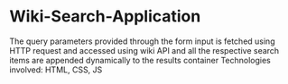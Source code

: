 # Wiki-Search-Application
The query parameters provided through the form input is fetched using HTTP request and accessed  using wiki API and all the respective search items are appended dynamically to the results container Technologies involved: HTML, CSS, JS
